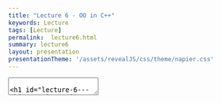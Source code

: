 ```yaml
---
title: "Lecture 6 - OO in C++"
keywords: Lecture
tags: [Lecture]
permalink:  lecture6.html
summary: lecture6
layout: presentation
presentationTheme: '/assets/revealJS/css/theme/napier.css' 
---
```

<section data-markdown data-separator="^\n---\n$" data-separator-vertical="^\n--\n$">
<textarea data-template>

# Lecture 6 - Object Orientation in C++
### SET09121 - Games Engineering

<br><br>
Thomas Methven
<br>
(Original material by Kevin Chalmers and Sam Serrels)

School of Computing. Edinburgh Napier University


---

# Recommended Reading:
## Any C++ book really, but C++ Primer is good.


---

# Goal
## To learn object-orientation in C++


---

## C++ is __NOT__ an object-oriented language.

## Or *C With classes*


**ObjectiveC** is something else entirely, nothing to do with us


---

# Why you Need to Know Object-orientation in C++

- We have defined our games using Formal Elements. <!-- .element: class="fragment" -->
- We have also defined our game as a system. <!-- .element: class="fragment" -->
- We have also taken an entity view of a game. <!-- .element: class="fragment" -->
- All of these elements require us to define objects. <!-- .element: class="fragment" -->
- You are also going to build one of the most complex systems you have undertaken at university. This requires breaking the system down into controllable components. This is what object-orientation is for. <!-- .element: class="fragment" -->
- Also, this is an opportunity to learn object-orientation properly (or at least from one point-of-view). <!-- .element: class="fragment" -->


---

# Basics of Object-orientation in C++

- You'll have seen plenty of this in the Labs already <!-- .element: class="fragment" -->
- Now we are going to talk about what some of that *means* <!-- .element: class="fragment" -->

---

# Defining a class in C++

- `class` definitions are simple in C++.
- To define a `class` in C++ we use the `class` keyword followed by the name of the `class`.
- A `class` is then the members defined between the curly brackets.
- **Note** -- a semi-colon is required at the end of the definition. This is different to Java and C\#.

`class` Definition in C++

```cpp
class my_class
{
    // Members
};
```

---

# Defining a struct in C++

- C++ also allows the definitions of `struct` types.
- `struct` definitions are also simple in C++.
- To define a `struct` in C++ we use the `struct` keyword followed by the name of the `struct`.
- A `struct` is then the members defined between the curly brackets.

`struct` Definition in C++

```cpp
struct my_struct
{
    // Members
};
```

---

# Defining Attributes

- Attributes are the values that go along with our objects.
- C++ doesn't define the visibility per attribute (unlike Java & C#).
    - We will look at visibility in a few slides.

Attributes in C++
```cpp
class my_class
{
    // Object (instance) values.
    float x;
    float y = 0.5f; // Initialised value
    const string name; // Constant value
    // Class (static) values.
    static int n;
};
```

---

# Defining Methods

- Same rules apply for methods.

Methods in C++
```cpp
class my_class
{
    void do_something()
    {
        // Do something.
    }
    // Const methods do not change values of object.
    float get_x() const
    {
        return x;
    }
    // Class (static) methods.
    static int get_n() { return n; }
};
```

---

# Defining Constructors

- Constructors define how an object is instantiated.
- Constructors are **very** important in C++. They are called in various forms in various places.
    - Understanding object construction in C++ will help you spot a number of bugs.

Constructors in C++

```cpp
class my_class
{
public:
    // Default constructor
    my_class() { }
    // Parameterised constructor
    my_class(float xx, float yy)
    : x(xx), y(yy) // Sets object attributes
    {
    }
};
```

---

# Defining Destructors
- Destructors determine how an object is destroyed when it goes out of scope.
    - This is **very** important. C++ is not garbage collected -- you are in control.
- A destructor is called:
    - whenever an object goes out of scope (i.e. defined between curly brackets).
    - When the object is manually deleted
- A destructor looks like a constructor with a tilde ~ in front of it. A class can only have one destructor.


---

# Destructors in C++

```cpp
class my_class
{
public:
    // Default Destructor
    ~my_class()
    {
        // Free up resources.
    }
};
```


---

# RAII

Our First Rule of Good OO in C++ -- RAII
- RAII stands for Resource Allocation Is Initialisation. 
- It is a rule used in good C++ code.
- When an object is created it allocates or takes ownership of its required resources (via the constructor).
- When an object is destroyed it frees up its allocated and owned resources (via the destructor).
- This ensures that we do not have memory leaks. Resources have their life tied to an object's life.
- Getting into this habit is also good for all programming, even in garbage collected languages.


---

# RAII exaplined

NOT RAII
```cpp
void Main(){
    Texture MarioTexture = LoadTexture("Mario.jpg");
    Mario* mario = new Mario(MarioTexture);
    //--- some time later
    delete mario;
    CloseGame();
    //Oh no -- we forgot to unload the texture!
}
```

RAII
```cpp
void Main(){
    //Mario Loads his texture himself
    Mario* mario = new Mario("Mario.jpg");
    //--- some time later
    delete mario; //mario unloads texture in his Destructor.
    CloseGame();
}

```
RAII : Mario should clean up after himself!

---

# Object-orientation Concepts in C++


---

# Core Object-orientation Concepts

- As stated, C++ has object-orientated features. There are effectively four features that define a language has having object-orientation.

- These are the key elements of working in an object-oriented style. They should underpin your practice in object-oriented software development. <!-- .element: class="fragment" -->

---

# Core Object-orientation Concepts

- **Encapsulation**: the ability for objects to contain and own resources. <!-- .element: class="fragment" -->
- **Inheritance**: the ability to base behaviour and values on another class specification. <!-- .element: class="fragment" -->
- **Polymorphism**: the ability for a specific object to act like different types. (Common Interfaces) <!-- .element: class="fragment" -->
- **Overloading**: the ability to overwrite inherited behaviour to specialised local behaviour. <!-- .element: class="fragment" -->

---

# Think Back to the Labs

- Have you already done some of these? <!-- .element: class="fragment" -->
- Remember the Space Invaders example? <!-- .element: class="fragment" -->
- Where have you used these already? <!-- .element: class="fragment" -->

---

# Core Object-orientation Concepts

- **Encapsulation**
- Inheritance
- Polymorphism
- Overloading


---

# Encapsulation 


- Encapsulation means that we can create components from other components (classes have attributes). <!-- .element: class="fragment" -->
- Encapsulation also implies that objects own their resources and control their lifelines. <!-- .element: class="fragment" -->
    - Many formal models work on this view. <!-- .element: class="fragment" -->

---

# Be Careful!

- **It is very simple** to reference across the object boundary, leading to data mutation problems.


```
    class my_class
    {
        string &str;
        my_class(string &s)
        : str(s)
        {
        }
    };

    string s = "hello";
    my_class c1(s);
    my_class c2(s);
    // Both c1 and c2 point to
    // same value.
```


---

# Scope Protection

`public, private` and `protected`

- We can specify the visibility of class members via `public`, `private`, and `protected` modifiers.
- The difference between a `struct` and a `class` is just the default visibility. `struct` is `public`, `class` is `private`.
- We define "zones" of visibility in C++ rather than individual values.


```
    class my_class
    {
        // This value is private.
        int x;
    public:
        // The following are public.
        my_class() { }
        float n;
    protected:
        // The following are protected.
        string str;
    private:
        // Private again.
    };
```


---

# Core Object-orientation Concepts

- Encapsulation
- **Inheritance**
- Polymorphism
- Overloading


---

# What is Inheritance?

- Inheritance is the ability to base part of a class's behaviour on an existing class definition (specification). <!-- .element: class="fragment" -->

- Inheritance is a key reuse feature of object-orientation. <!-- .element: class="fragment" -->

- A *base-class* is a *generalisation* of required behaviour. A *derived-class* is a *specialisation* of this base behaviour. <!-- .element: class="fragment" -->

- Inheritance is also the object-orientation feature that enables polymorphism. <!-- .element: class="fragment" -->

---

# Be Careful!

- **Warning** -- good practice is to avoid deep levels of inheritance. I personally aim for a base-class to provide an **interface** specification to a collection of derived-classes. I try and have single-level inheritance as far as possible. <!-- .element: class="fragment" -->


---

# Inheritance in C++
```
    class A
    {
    };

    class B : public A
    {
    };

    class C : public A
    {
    };
```


---

# Multiple-inheritance in C++

- C++ does not have an interface definition as Java and C#. <!-- .element: class="fragment" -->
    - We will look at virtual behaviour shortly. <!-- .element: class="fragment" -->
- We do have multiple-inheritance which provides the same features (more-or-less). <!-- .element: class="fragment" -->
- Multiple-inheritance allows us to define a class as inheriting from more than one base-class. <!-- .element: class="fragment" -->

```
    class A
    {
    };

    class B
    {
    };

    class C : public A, public B
    {
    };
```


---

# Core Object-orientation Concepts

- Encapsulation
- Inheritance
- **Polymorphism**
- Overloading


---

# What is Polymorphism?

- Polymorphism is the ability of our objects to act as different types.

- Understanding polymorphism is one of the most important aspects of object-oriented development. Having an object provide a known interface the produces different behaviour is fundamental to software reuse.

---

# What is Polymorphism?

- There are actually three types of polymorphism in computer science. C++ supports all three.
 - **Ad-hoc polymorphism**:   overriding functions with different parameters (we will look at this in the overloading section). <!-- .element: class="fragment" -->
 - **Parametric polymorphism**:   overriding types based on a parameter (e.g. `vector<int>`). We will briefly look at templates at the end of lecture. <!-- .element: class="fragment" -->
 - **Subtyping**:   having a type be derived from other super-types. This is inheritance and the focus of this section. <!-- .element: class="fragment" -->

---

# Polymorphism in C++


- Polymorphism in C++ occurs whenever we derive classes.
- An object can be converted into any of its base types automatically.
- There are a few caveats which we will look at later. But hopefully you are all familiar with this basic concept.
```
    class Animal{
    public:
        void make_sound() { }
    };

    class Dog : public Animal{};

    void func(Animal a) { 
        a.make_sound(); 
    }

    Dog fido;
    func(fido);
```


---

# Examples

Converting (Casting) Between Types in C++
```
    sparrow *s;
    // C-style casting.  DON'T DO!
    bird *b = (bird*)s; 

    // Proper C++ casting
    bird *b = static_cast<bird*>(s); 

    // Cast outside the inheritance hierarchy.
    dog *d = reinterpret_cast<dog*>(s);

    // Dynamic cast will return nullptr if not possible.
    dog *d = dynamic_cast<dog*>(s);

    // We can also remove const, but best not to
    const animal *a1;
    animal *a2 = const_cast<animal*>(a1);
```


---

# Core Object-orientation Concepts

- Encapsulation
- Inheritance
- Polymorphism
- **Overloading**


---

# What is Overloading?

- A key concept of polymorphism is specialisation from a generalised interface.
- What this means is that an object may look like a general type, but will act like a special type.

---

# Overloading Example

- For example:
    - Animal type has a `make_sound` method.
    - Create an object of type Sparrow.
    - Sparrow makes a chirp sound.
    - We treat it like a bird, it still makes a chirp sound.
    - We treat it like an animal, it still makes a chirp sound.
    - If we create a dog, it will always make a bark sound.
- *The specialised objects can overload the generalised behaviour.* <!-- .element: class="fragment" -->

---

# Method Overload

- A basic form of polymorphism is *ad-hoc polymorphism*.
- This means we can have the same method name, but with different parameters and return type.
- Object-orientation generally allows this through method overloading.
- Not that parameters are the real way of distinguishing methods -- the return type cannot be different for the same parameters.

```
class A
{
public:
    // No parameters
    void a();
    // Single int parameter
    void a(int x);
    // Different return type requires
    // different parameters.
    int a(float y);
};
```


---

# `virtual` Members

- To mark a method as overridable in a child class we need to state that it is `virtual`.
    - Same as C\#; Java uses `abstract`.
- When a method is `virtual` it means method calls are looked up via a virtual function table. 
    - Called dynamic dispatch.
- Basically it means that instead of looking up a function to call based on type, an object shows where a function is from its own state information.
- Child classes can then overwrite `virtual` ones if they choose.



---

# `virtual` Members

```
class A
{
public:
    virtual void work()
    {
        cout << "Hello" << endl;
    }
};

class B : public A
{
public:
    void work()
    {
        cout << "Goodbye" << endl;
    }
};

A *a = new B();
// Will print Goodbye
a->work();
```


---

# Proper Overloading in C++

- Just overriding behaviour is not best practice in C++.
- You need to indicate what you mean so the compiler you can check you are doing things correctly.
- Two keywords introduced in C++11:
    - `override` marks a method as overriding a parent one.
    - `final`  marks a method as no longer overrideable in further child classes.
- The compiler can create better code if you used correctly.


---

# Proper Overloading in C++

``` 
class A
{
public:
    virtual void work();
};

class B : public A
{
public:
    // Compiler will check the
    // override is valid.
    void work() override;
};

class C : public A
{
public:
    // Compiler will also check
    // that no child classes
    // override.  Compiler can
    // also optimise.
    void work() override final;
};
```


---

## **Danger** -- values, references, and pointers

---

# Pointers

- In C++ you do not get polymorphic behaviour from just having a polymorphic type.
- You need to work with a reference (e.g. `int&`) or a pointer (e.g. `int*`) value to get the polymorphic behaviour.
- If you use a value then it will only call the methods defined for that type of the value.

---

# Pointers

```
class A {
public:
    virtual void work() { 
        printf("a"); 
    }
};

class B : public A {
public:
    void work() override { 
        printf("b"); 
    }
};

B b;
b.work(); // Prints b
A a1 = (A)b;
a.work(); // Prints a

A& a2 = (A&)b;
a2.work(); // Prints b

A* a3 = (A*)&b;
a3->work(); // Prints b
```

---

# Pure `virtual` Members

- C# and Java provide an `interface` specifier to indicate a set of methods that a child class **must** implement itself.
- C++ has no such specifier, but it does allow pure virtual methods.
- A pure virtual method is one that is set to `0`.
- If a class has any pure virtual methods no instances can be created of it.


---

# Pure `virtual` Members

```
class A {
public:
    virtual void a() = 0;
};

class B : public A {};

class C : public B {
public:
    void a() override final {};
};

// These two will produce compiler errors
A a;
B b;
// This one is OK
C c;
```


---

# How to do Object-orientation Properly in C++


---

# Pointers and References

- As stated, you need to have pointer or references for polymorphic behaviour to work in C++.
- For pure virtual methods, this means that we can only have pointers to objects of their type.
- This can be a stumbling block for new C++ programmers as it is a bit different to what you are used to.


```
class A
{
};

class B : public A
{
};

// This has static type B
B b;
// This has static type A
A a1 = (B)b;
// This has polymorphic type A
A& a2 = (A&)b;
```


---

# Differences for References than Java & C#

- C++ has references (with the & modifier).
- However, C++ references are not the same as Java references.
- C++ references **always** point to the same location.
- C++ references cannot be set to `null` (or similar) except in the case of numbers (as `NULL` is `0`)


```
// Try and pass parameters as references when possible
void work(const int &n) {}

// If needs be use pointers
void work(const int *n) {}

int n = 5;
int& m = n;
n = 6;
// m is also 6
m = 7;
// n is also 7
A a1;
A& a2 = a1;
a2 = A();
// a1 is also a new A
a2 = NULL; // Compiler error
m = NULL; // OK as NULL = 0
```


---

# Smart Pointers

- In modern C++ you are better using smart pointers than raw pointers.
- Raw pointers are now discouraged.
- Smart pointers allow automatic memory allocation, and thus get round all the C++ problems.
- Two types:
    `shared_ptr`:   are reference counted.
    `unique_ptr`:   have only one owner.

```cpp
// When do we call delete?
int *n1 = new int(5);
// Automatically counts references - like a Java reference, but faster
shared_ptr<int> n2 = make_shared<int>(5);
// Only one reference will exist. Faster than shared_ptr
unique_ptr<int> n3 = make_unique<int>(5);
// Can still treat as a standard pointer
int n4 = *n3;
// Now have nullptr, n2 will deconstruct itself
n2 = nullptr;
```


---

# Calling Members to Pointers

- Pointers have to be dereferenced to access their members.
- This means using the `*` operator before the object name.
- As this happens so often, and is tiresome, C++ provides the arrow notation (`->`) as a simplification.


```
class A
{
public:
    void work() { }
};

shared_ptr<A> a = make_shared<A>();
// Calling work by dereferencing
(*a).work();
// Better to use arrow notation
a->work();
```


---

# Construction, Destruction, and Assignment

- C++ allows very fine grained control of a number of behaviours.
- Object copying occurs whenever you call a method, or build an object from an existing one.
- Object assignment occurs whenever you use the `=` operator.
- These new objects will all require a destructor call to clean-up.
- This can lead to numerous unnecessary calls if you are not careful.


```
class A {
public:
    virtual ~A() = default;  // Virtual destructor.  Base class.
    A(const A&) = default;  // Can specify, delete, or use default.
    A(A&&) = default;
    A& operator=(const A&) = default;
    A& operator=(A&&) = default;
};

void work(A a) { };

A a1;
// Calls assign operator
A a2 = a1;
// Calls copy constructor
work(a1);
```


---

# Const

Define Members as `const` If Possible

- Many method calls do not change the state of an object.
- If this is the case, specify the method as `const`.
- This will allow the compiler to optimise your code, which is good.
- It will also allow the compiler to check you are writing correct code if you do this properly.

```cpp
class A {
private:
    int x;
public:
    // Does not modify object state
    int get_x() const {
        return x;
    }
    // Does modify object state
    void set_x(int n) {
        x = n;
    }
};
```


---

# Declare in Headers, Implement in Code

- This is an idea you might not be as familiar with if you come from a Java and C\# background.
- In C++, declarations should be provided in a header file (.h).
- Actual implementation (definition) should be provided in a code file (.cpp).
- Exceptions exist around pre-compiled headers and templates.


```cpp
// A.h
class A {
    void work();
    int do_more();
};
```
```cpp
// A.cpp
#include "A.h"

void A::work() {
    // Do some work
}
int A::do_more() {
    return 0;  // Do some more work
}
```


---

# Other Concepts

- A number of additional concepts are worth looking into.
 - **PIMPL**: private implementation or pointer-to-implementation. Useful to hide pointer requirements and allow cheap moving of objects.
 - **templates**: are very powerful in C++. Metatemplate programming is a neat thing if you can wrap your head around it.
 - **virtual destructors**: if you have a base-class, the destructor must be virtual. Otherwise clean-up may not be correct.

---

# Summary


---

# Summary

- You have just learned C++ in an hour.
- This is obviously not possible, and you will need practice in these ideas. I am simply signposting ideas.
- C++ is one of the most complicated languages around (they keep adding features), so get a good working knowledge of what you need and hack it together.
- Key thing today was how to do object-orientation properly. Hopefully you can work around this with your previous Java and C\# knowledge.
- But at the end of the day it is all about practice.


---

## Sam's Golden Rules / top tips

1. Keep stuff out of headder files. Only the bare minimum!
 1. OMG *Forward declare pointers* in headder files (google it).
 1. You don't need to include dog.h if you only ever have a dog pointer.

1. When in doubt, use Unique_ptr. Move to shared_ptr if you need it
 1. Don't even call New(). Or Delete(). Ever. Just don't.

1. Use Const everywhere.

5. Put breakpoints in all your deconstructors when debugging scope issues. 
    1. When they call will surprise you!


